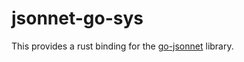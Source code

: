 # jsonnet-go-sys

This provides a rust binding for the [go-jsonnet] library.

[go-jsonnet]: https://github.com/google/go-jsonnet
